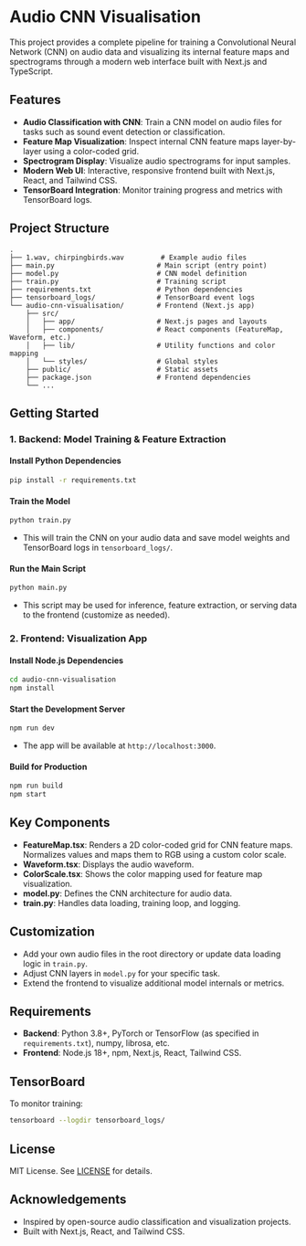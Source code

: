 # Audio CNN Visualisation

This project provides a complete pipeline for training a Convolutional Neural Network (CNN) on audio data and visualizing its internal feature maps and spectrograms through a modern web interface built with Next.js and TypeScript.

## Features

- **Audio Classification with CNN**: Train a CNN model on audio files for tasks such as sound event detection or classification.
- **Feature Map Visualization**: Inspect internal CNN feature maps layer-by-layer using a color-coded grid.
- **Spectrogram Display**: Visualize audio spectrograms for input samples.
- **Modern Web UI**: Interactive, responsive frontend built with Next.js, React, and Tailwind CSS.
- **TensorBoard Integration**: Monitor training progress and metrics with TensorBoard logs.

## Project Structure

```
.
├── 1.wav, chirpingbirds.wav         # Example audio files
├── main.py                         # Main script (entry point)
├── model.py                        # CNN model definition
├── train.py                        # Training script
├── requirements.txt                # Python dependencies
├── tensorboard_logs/               # TensorBoard event logs
└── audio-cnn-visualisation/        # Frontend (Next.js app)
    ├── src/
    │   ├── app/                    # Next.js pages and layouts
    │   ├── components/             # React components (FeatureMap, Waveform, etc.)
    │   ├── lib/                    # Utility functions and color mapping
    │   └── styles/                 # Global styles
    ├── public/                     # Static assets
    ├── package.json                # Frontend dependencies
    └── ...
```

## Getting Started

### 1. Backend: Model Training & Feature Extraction

#### Install Python Dependencies
```bash
pip install -r requirements.txt
```

#### Train the Model
```bash
python train.py
```
- This will train the CNN on your audio data and save model weights and TensorBoard logs in `tensorboard_logs/`.

#### Run the Main Script
```bash
python main.py
```
- This script may be used for inference, feature extraction, or serving data to the frontend (customize as needed).

### 2. Frontend: Visualization App

#### Install Node.js Dependencies
```bash
cd audio-cnn-visualisation
npm install
```

#### Start the Development Server
```bash
npm run dev
```
- The app will be available at `http://localhost:3000`.

#### Build for Production
```bash
npm run build
npm start
```

## Key Components

- **FeatureMap.tsx**: Renders a 2D color-coded grid for CNN feature maps. Normalizes values and maps them to RGB using a custom color scale.
- **Waveform.tsx**: Displays the audio waveform.
- **ColorScale.tsx**: Shows the color mapping used for feature map visualization.
- **model.py**: Defines the CNN architecture for audio data.
- **train.py**: Handles data loading, training loop, and logging.

## Customization
- Add your own audio files in the root directory or update data loading logic in `train.py`.
- Adjust CNN layers in `model.py` for your specific task.
- Extend the frontend to visualize additional model internals or metrics.

## Requirements

- **Backend**: Python 3.8+, PyTorch or TensorFlow (as specified in `requirements.txt`), numpy, librosa, etc.
- **Frontend**: Node.js 18+, npm, Next.js, React, Tailwind CSS.

## TensorBoard
To monitor training:
```bash
tensorboard --logdir tensorboard_logs/
```

## License
MIT License. See [LICENSE](LICENSE) for details.

## Acknowledgements
- Inspired by open-source audio classification and visualization projects.
- Built with Next.js, React, and Tailwind CSS.
